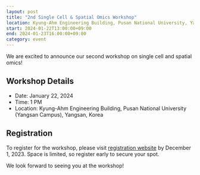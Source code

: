 ```yaml
---
layout: post
title: "2nd Single Cell & Spatial Omics Workshop"
location: Kyung-Ahm Engineering Building, Pusan National University, Yangsan
start: 2024-01-22T13:00:00+09:00
end: 2024-01-23T16:00:00+09:00
category: event
---
```


We are excited to announce our second workshop on single cell and spatial omics!

## Workshop Details

- Date: January 22, 2024
- Time: 1 PM
- Location: Kyung-Ahm Engineering Building, Pusan National University (Yangsan Campus), Yangsan, Korea

## Registration

To register for the workshop, please visit [registration website](https://workshop.scsok.io) by December 1, 2023. Space is limited, so register early to secure your spot.

We look forward to seeing you at the workshop!